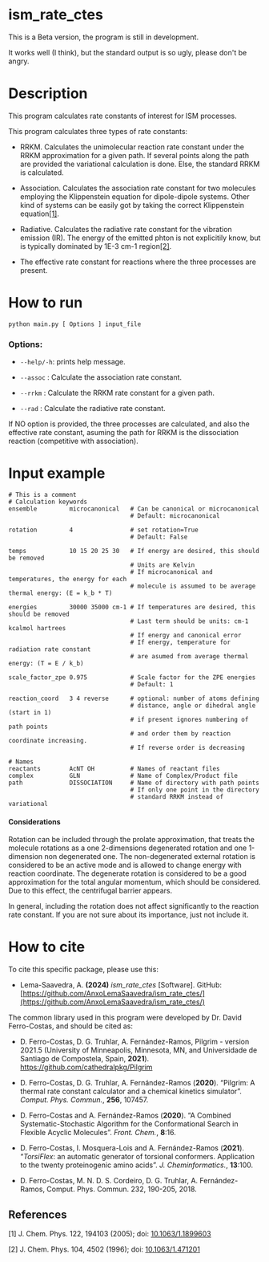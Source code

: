 # ism_rate_ctes

This is a Beta version, the program is still in development. 

It works well (I think), but the standard output is so ugly, please don't be angry.



# Description

This program calculates rate constants of interest for ISM processes.

This program calculates three types of rate constants:

  - RRKM. Calculates the unimolecular reaction rate constant
    under the RRKM approximation for a given path.
    If several points along the path are provided
    the variational calculation is done. Else, the
    standard RRKM is calculated.

  - Association. Calculates the association rate constant for
    two molecules employing the Klippenstein equation for
    dipole-dipole systems. Other kind of systems can be easily
    got by taking the correct Klippenstein equation[[1]](#longRangeInteractions).
    
  - Radiative. Calculates the radiative rate constant
    for the vibration emission (IR). The energy of the
    emitted phton is not explicitily know, but is
    typically dominated by 1E-3 cm-1 region[[2]](#radiation).

  - The effective rate constant for reactions where the
    three processes are present.
    

# How to run
```python main.py [ Options ] input_file```

### Options:
  - ```--help/-h```: prints help message.
  
  - ```--assoc```  : Calculate the association rate constant.
  
  - ```--rrkm```   : Calculate the RRKM rate constant for a given path.
  
  - ```--rad```    : Calculate the radiative rate constant.

If NO option is provided, the three processes are calculated,
and also the effective rate constant, asuming the path for RRKM is
the dissociation reaction (competitive with association).

# Input example
```
# This is a comment
# Calculation keywords
ensemble         microcanonical   # Can be canonical or microcanonical
                                  # Default: microcanonical

rotation         4                # set rotation=True
                                  # Default: False 

temps            10 15 20 25 30   # If energy are desired, this should be removed
                                  # Units are Kelvin
                                  # If microcanonical and temperatures, the energy for each
                                  # molecule is assumed to be average thermal energy: (E = k_b * T)
 
energies         30000 35000 cm-1 # If temperatures are desired, this should be removed
                                  # Last term should be units: cm-1 kcalmol hartrees
                                  # If energy and canonical error
                                  # If energy, temperature for radiation rate constant
                                  # are asumed from average thermal energy: (T = E / k_b)

scale_factor_zpe 0.975            # Scale factor for the ZPE energies
                                  # Default: 1

reaction_coord   3 4 reverse      # optional: number of atoms defining
                                  # distance, angle or dihedral angle (start in 1)
                                  # if present ignores numbering of path points
                                  # and order them by reaction coordinate increasing. 
                                  # If reverse order is decreasing

# Names                                 
reactants        AcNT OH          # Names of reactant files
complex          GLN              # Name of Complex/Product file
path             DISSOCIATION     # Name of directory with path points
                                  # If only one point in the directory
                                  # standard RRKM instead of variational
```

#### Considerations
Rotation can be included through the prolate approximation,
that treats the molecule rotations as a one 2-dimensions degenerated
rotation and one 1-dimension non degenerated one. The non-degenerated
external rotation is considered to be an active mode and is allowed to 
change energy with reaction coordinate. The degenerate rotation is considered
to be a good approximation for the total angular momentum, which should be considered.
Due to this effect, the centrifugal barrier appears.

In general, including the rotation does not affect significantly to the reaction rate constant.
If you are not sure about its importance, just not include it.


# How to cite
To cite this specific package, please use this:

- Lema-Saavedra, A. **(2024)** *ism_rate_ctes* [Software]. GitHub: [https://github.com/AnxoLemaSaavedra/ism_rate_ctes/](https://github.com/AnxoLemaSaavedra/ism_rate_ctes/)

The common library used in this program were developed by Dr. David Ferro-Costas,
and should be cited as:


- D. Ferro-Costas, D. G. Truhlar, A. Fernández-Ramos, Pilgrim - version 2021.5
(University of Minneapolis, Minnesota, MN, and Universidade de Santiago
de Compostela, Spain, **2021**). https://github.com/cathedralpkg/Pilgrim

- D. Ferro-Costas, D. G. Truhlar, A. Fernández-Ramos (**2020**). “Pilgrim: A
thermal rate constant calculator and a chemical kinetics simulator”. *Comput.
Phys. Commun.*, **256**, 107457.

- D. Ferro-Costas and A. Fernández-Ramos (**2020**). “A Combined Systematic-Stochastic Algorithm for the Conformational Search in Flexible Acyclic Molecules”. *Front. Chem.*, **8**:16.

- D. Ferro-Costas, I. Mosquera-Lois and A. Fernández-Ramos (**2021**). “_TorsiFlex_: an automatic generator of torsional conformers. Application to the twenty proteinogenic amino acids”. *J. Cheminformatics.*, **13**:100.

- D. Ferro-Costas, M. N. D. S. Cordeiro, D. G. Truhlar, A. Fernández-Ramos, Comput.  Phys. Commun. 232, 190-205, 2018.



## References

<a id="longRangeInteractions">[1]</a>
J. Chem. Phys. 122, 194103 (2005); doi: [10.1063/1.1899603](https://doi.org/10.1063/1.1899603)

<a id="radiation">[2]</a> 
J. Chem. Phys. 104, 4502 (1996); doi: [10.1063/1.471201](https://doi.org/10.1063/1.471201)
